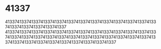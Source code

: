 # 41337
413374133741337413374133741337413374133741337413374133741337413374133741337413374133741337
4133741337413374133741337413374133741337413374133741337413374133741337413374133741337413374133741337413374133741337413374133741337413374133741337413374133741337413374133741337

